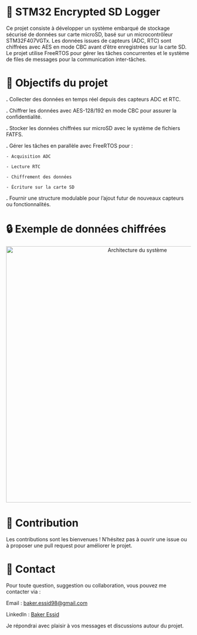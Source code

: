 # 💾 STM32 Encrypted SD Logger

Ce projet consiste à développer un système embarqué de stockage sécurisé de données sur carte microSD,
basé sur un microcontrôleur STM32F407VGTx. Les données issues de capteurs (ADC, RTC) sont chiffrées avec
AES en mode CBC avant d’être enregistrées sur la carte SD. Le projet utilise FreeRTOS pour gérer les tâches
concurrentes et le système de files de messages pour la communication inter-tâches.

# 📌 Objectifs du projet

**.** Collecter des données en temps réel depuis des capteurs ADC et RTC.

**.** Chiffrer les données avec AES-128/192 en mode CBC pour assurer la confidentialité.

**.** Stocker les données chiffrées sur microSD avec le système de fichiers FATFS.

**.** Gérer les tâches en parallèle avec FreeRTOS pour :

    - Acquisition ADC

    - Lecture RTC

    - Chiffrement des données

    - Écriture sur la carte SD

**.** Fournir une structure modulable pour l’ajout futur de nouveaux capteurs ou fonctionnalités.

# 🔒 Exemple de données chiffrées
<p align="center"> <img src="encypted_data.png" alt="Architecture du système" width="700"/> </p>

# 🤝 Contribution
Les contributions sont les bienvenues !
N’hésitez pas à ouvrir une issue ou à proposer une pull request pour améliorer le projet.

# 📧 Contact
Pour toute question, suggestion ou collaboration, vous pouvez me contacter via :

Email : baker.essid98@gmail.com

LinkedIn : [Baker Essid](https://www.linkedin.com/in/baker-essid-b27b311b9/overlay/about-this-profile/?lipi=urn%3Ali%3Apage%3Ad_flagship3_profile_view_base%3Bgh8EYV5MTL%2BDU11rWtcMPA%3D%3D)

Je répondrai avec plaisir à vos messages et discussions autour du projet.
